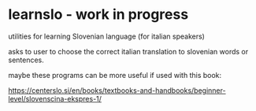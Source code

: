 # learnslo - work in progress

utilities for learning Slovenian language (for italian speakers)

asks to user to choose the correct italian translation to slovenian words or sentences.

maybe these programs can be more useful if used with this book:

https://centerslo.si/en/books/textbooks-and-handbooks/beginner-level/slovenscina-ekspres-1/